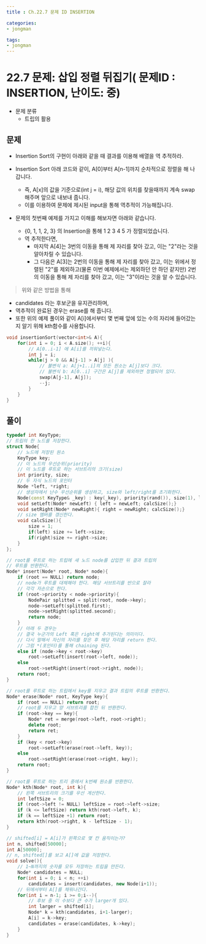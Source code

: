 ```yaml
---
title : Ch.22.7 문제 ID INSERTION

categories:
- jongman

tags:
- jongman
---
```


# 22.7 문제: 삽입 정렬 뒤집기( 문제ID : INSERTION, 난이도: 중)
[algo]: <https://algospot.com/judge/problem/read/INSERTION>

- 문제 분류
    - 트립의 활용

## 문제

- Insertion Sort의 구현이 아래와 같을 때 결과를 이용해 배열을 역 추적하라.
- Insertion Sort 아래 코드와 같이, A[0]부터 A[n-1]까지 순차적으로 정렬을 해 나갑니다.
    - 즉, A[x]의 값을 기준으로(int j = i), 해당 값의 위치를 찾을때까지 계속 swap해주며 앞으로 내보내
      줍니다.
    - 이를 이용하여 문제에 제시된 input을 통해 역추적이 가능해집니다.

- 문제의 첫번째 예제를 가지고 이해를 해보자면 아래와 같습니다.
    - {0, 1, 1, 2, 3} 의 Insertion을 통해 1 2 3 4 5 가 정렬되었습니다.
    - 역 추적한다면,
        - 마지막 A[4]는 3번의 이동을 통해 제 자리를 찾아 갔고, 이는 "2"라는 것을 알아차릴 수
          있습니다.
        - 그 다음은 A[3]는 2번의 이동을 통해 제 자리를 찾아 갔고, 이는 위에서 정렬된 "2"를
          제외하고(물론 이번 예제에서는 제외하던 안 하던 같지만) 2번의 이동을 통해 제 자리를 찾아
          갔고, 이는 "3"이라는 것을 알 수 있습니다.

> 위와 같은 방법을 통해
- candidates 라는 후보군을 유지관리하며,
- 역추적이 완료된 경우는 erase를 해 줍니다.
- 또한 위의 예제 풀이와 같이 A[i]에서부터 몇 번째 앞에 있는 수의 자리에 들어갔는지 알기 위해
  kth함수를 사용합니다.

```cpp
void insertionSort(vector<int>& A){
    for(int i = 0; i < A.size(); ++i){
        // A[0..i-1] 에 A[i]를 끼워넣는다.
        int j = i;
        while(j > 0 && A[j-1] > A[j] ){
            // 불변식 a: A[j+1..i]의 모든 원소는 A[j]보다 크다.
            // 불변식 b: A[0..i] 구간은 A[j]를 제외하면 정렬되어 있다.
            swap(A[j-1], A[j]);
            --j;
        }
    }
}
```

## 풀이

```cpp
typedef int KeyType;
// 트립의 한 노드를 저장한다.
struct Node{
    // 노드에 저장된 원소
    KeyType key;
    // 이 노드의 우선순위(priority)
    // 이 노드를 루트로 하는 서브트리의 크기(size)
    int priority, size;
    // 두 자식 노드의 포인터
    Node *left, *right;
    // 생성자에서 난수 우선순위를 생성하고, size와 left/right를 초기화한다.
    Node(const KeyType& _key) : key(_key), priority(rand()), size(1), left(NULL), right(NULL){}
    void setLeft(Node* newLeft) { left = newLeft; calcSize();}
    void setRight(Node* newRight){ right = newRight; calcSize();}
    // size 멤버를 갱신한다.
    void calcSize(){
        size = 1;
        if(left) size += left->size;
        if(right)size += right->size;
    }
};

// root를 루트로 하는 트립에 새 노드 node를 삽입한 뒤 결과 트립의
// 루트를 반환한다.
Node* insert(Node* root, Node* node){
    if (root == NULL) return node;
    // node가 루트를 대체해야 한다. 해당 서브트리를 반으로 잘라
    // 각각 자손으로 한다.
    if (root->priority < node->priority){
        NodePair splitted = split(root, node->key);
        node->setLeft(splitted.first);
        node->setRight(splitted.second);
        return node;
    }
    // 아래 두 경우는
    // 결국 누군가의 Left 혹은 right에 추가된다는 의미이다.
    // 다시 말해서 자신의 자리를 찾은 후 해당 자리를 return 한다.
    // 그럼 *(포인터)를 통해 chaining 된다.
    else if (node->key < root->key)
        root->setLeft(insert(root->left, node));
    else
        root->setRight(insert(root->right, node));
    return root;
}

// root를 루트로 하는 트립에서 key를 지우고 결과 트립의 루트를 반환한다.
Node* erase(Node* root, KeyType key){
    if (root == NULL) return root;
    // root를 지우고 양 서브트리를 합친 뒤 반환한다.
    if (root->key == key){
        Node* ret = merge(root->left, root->right);
        delete root;
        return ret;
    }
    if (key < root->key)
        root->setLeft(erase(root->left, key));
    else
        root->setRight(erase(root->right, key));
    return root;
}

// root를 루트로 하는 트리 중에서 k번째 원소를 반환한다.
Node* kth(Node* root, int k){
    // 왼쪽 서브트리의 크기를 우선 계산한다.
    int leftSize = 0;
    if (root->left != NULL) leftSize = root->left->size;
    if (k <= leftSize) return kth(root->left, k);
    if (k == leftSize +1) return root;
    return kth(root->right, k - leftSize - 1);
}

// shifted[i] = A[i]가 왼쪽으로 몇 칸 움직이는가?
int n, shifted[50000];
int A[50000];
// n, shifted[]를 보고 A[]에 값을 저장한다.
void solve(){
    // 1~N까지의 숫자를 모두 저장하는 트립을 만든다.
    Node* candidates = NULL;
    for(int i = 0; i < n; ++i)
        candidates = insert(candidates, new Node(i+1));
    // 뒤에서부터 A[]를 채워나간다.
    for(int i = n-1; i >= 0;i--){
        // 후보 중 이 수보다 큰 수가 larger개 있다.
        int larger = shifted[i];
        Node* k = kth(candidates, i+1-larger);
        A[i] = k->key;
        candidates = erase(candidates, k->key);
    }
}
```
